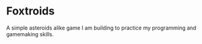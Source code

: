 # Foxtroids

A simple asteroids alike game I am building to practice my programming and gamemaking skills.
